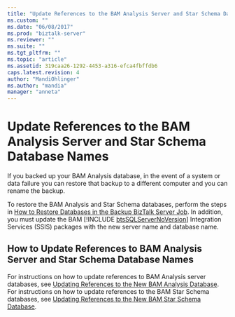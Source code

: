 ```yaml
---
title: "Update References to the BAM Analysis Server and Star Schema Database Names | Microsoft Docs"
ms.custom: ""
ms.date: "06/08/2017"
ms.prod: "biztalk-server"
ms.reviewer: ""
ms.suite: ""
ms.tgt_pltfrm: ""
ms.topic: "article"
ms.assetid: 319caa26-1292-4453-a316-efca4fbffdb6
caps.latest.revision: 4
author: "MandiOhlinger"
ms.author: "mandia"
manager: "anneta"
---
```

# Update References to the BAM Analysis Server and Star Schema Database Names
If you backed up your BAM Analysis database, in the event of a system or data failure you can restore that backup to a different computer and you can rename the backup.  
  
 To restore the BAM Analysis and Star Schema databases, perform the steps in [How to Restore Databases in the Backup BizTalk Server Job](../technical-guides/how-to-restore-databases-in-the-backup-biztalk-server-job.md). In addition, you must update the BAM [!INCLUDE [btsSQLServerNoVersion](../includes/btssqlservernoversion-md.md)] Integration Services (SSIS) packages with the new server name and database name.  
  
## How to Update References to BAM Analysis Server and Star Schema Database Names  
 For instructions on how to update references to BAM Analysis server databases, see [Updating References to the New BAM Analysis Database](../technical-guides/how-to-move-the-bam-analysis-database1.md#BKMK_AnalyUpdate). For instructions on how to update references to the BAM Star Schema databases, see [Updating References to the New BAM Star Schema Database](../technical-guides/how-to-move-the-bam-star-schema-database2.md#BKMK_StarUpdate).